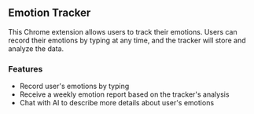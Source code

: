 ## Emotion Tracker
This Chrome extension allows users to track their emotions. Users can record their emotions by typing at any time, and the tracker will store and analyze the data.

### Features
- Record user's emotions by typing
- Receive a weekly emotion report based on the tracker's analysis
- Chat with AI to describe more details about user's emotions